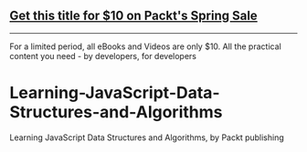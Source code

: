 ## [Get this title for $10 on Packt's Spring Sale](https://www.packt.com/B09377?utm_source=github&utm_medium=packt-github-repo&utm_campaign=spring_10_dollar_2022)
-----
For a limited period, all eBooks and Videos are only $10. All the practical content you need \- by developers, for developers

# Learning-JavaScript-Data-Structures-and-Algorithms
Learning JavaScript Data Structures and Algorithms, by Packt publishing
